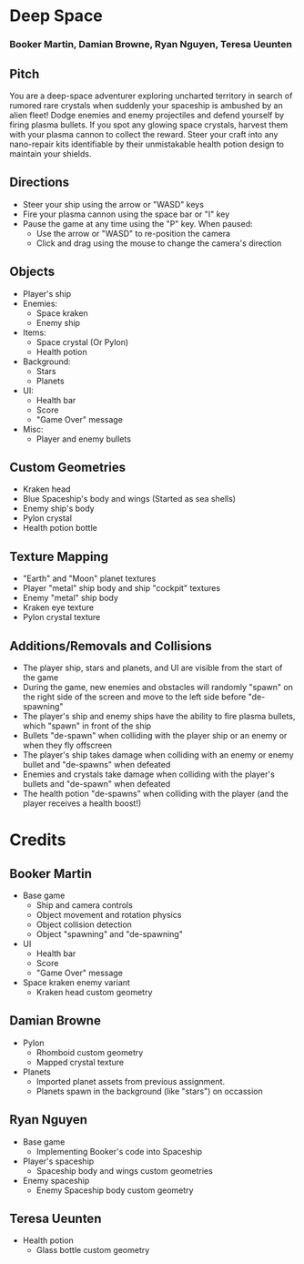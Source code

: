 # Deep Space

### Booker Martin, Damian Browne, Ryan Nguyen, Teresa Ueunten

## Pitch

You are a deep-space adventurer exploring uncharted territory in search of rumored rare crystals when suddenly your spaceship is ambushed by an alien fleet! Dodge enemies and enemy projectiles and defend yourself by firing plasma bullets. If you spot any glowing space crystals, harvest them with your plasma cannon to collect the reward. Steer your craft into any nano-repair kits identifiable by their unmistakable health potion design to maintain your shields.

## Directions

- Steer your ship using the arrow or "WASD" keys
- Fire your plasma cannon using the space bar or "I" key
- Pause the game at any time using the "P" key. When paused:
    - Use the arrow or "WASD" to re-position the camera
    - Click and drag using the mouse to change the camera's direction

## Objects

- Player's ship
- Enemies:
    - Space kraken
    - Enemy ship
- Items:
    - Space crystal (Or Pylon)
    - Health potion
- Background:
    - Stars
    - Planets
- UI:
    - Health bar
    - Score
    - "Game Over" message
- Misc:
    - Player and enemy bullets

## Custom Geometries

- Kraken head
- Blue Spaceship's body and wings (Started as sea shells)
- Enemy ship's body
- Pylon crystal
- Health potion bottle

## Texture Mapping

- "Earth" and "Moon" planet textures
- Player "metal" ship body and ship "cockpit" textures
- Enemy "metal" ship body
- Kraken eye texture
- Pylon crystal texture

## Additions/Removals and Collisions

- The player ship, stars and planets, and UI are visible from the start of the game
- During the game, new enemies and obstacles will randomly "spawn" on the right side of the screen and move to the left side before "de-spawning"
- The player's ship and enemy ships have the ability to fire plasma bullets, which "spawn" in front of the ship
- Bullets "de-spawn" when colliding with the player ship or an enemy or when they fly offscreen
- The player's ship takes damage when colliding with an enemy or enemy bullet and "de-spawns" when defeated
- Enemies and crystals take damage when colliding with the player's bullets and "de-spawn" when defeated
- The health potion "de-spawns" when colliding with the player (and the player receives a health boost!)
  
  
# Credits

## Booker Martin

- Base game
    - Ship and camera controls
    - Object movement and rotation physics
    - Object collision detection
    - Object "spawning" and "de-spawning"
- UI
    - Health bar
    - Score
    - "Game Over" message
- Space kraken enemy variant
    - Kraken head custom geometry

## Damian Browne

- Pylon
    - Rhomboid custom geometry
    - Mapped crystal texture
- Planets
    - Imported planet assets from previous assignment.
    - Planets spawn in the background (like "stars") on occassion

## Ryan Nguyen

- Base game
    - Implementing Booker's code into Spaceship
- Player's spaceship
    - Spaceship body and wings custom geometries
- Enemy spaceship
    - Enemy Spaceship body custom geometry

## Teresa Ueunten

- Health potion
    - Glass bottle custom geometry
